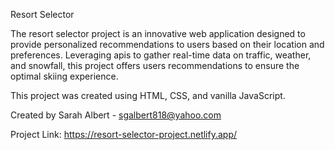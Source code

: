 Resort Selector

The resort selector project is an innovative web application designed to provide personalized recommendations to users based on their location and preferences. Leveraging apis to gather real-time data on traffic, weather, and snowfall, this project offers users recommendations to ensure the optimal skiing experience.

This project was created using HTML, CSS, and vanilla JavaScript.

Created by Sarah Albert - sgalbert818@yahoo.com

Project Link: https://resort-selector-project.netlify.app/
